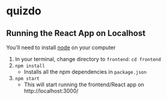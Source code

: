 # quizdo

## Running the React App on Localhost
You'll need to install [node](https://nodejs.org/en/) on your computer

1. In your terminal, change directory to `frontend`: `cd frontend`
1. `npm install`
   - Installs all the npm dependencies in `package.json`
1. `npm start`
   - This will start running the frontend/React app on http://localhost:3000/
